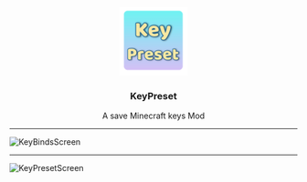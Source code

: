 <p align="center">
  <a href="https://github.com/Memory-Yzf/KeyPreset">
    <img src="https://github.com/Memory-Yzf/KeyPreset/blob/1.21.1-Neoforge/src/main/resources/assets/logo.png" alt="Logo" width="120" height="120">
  </a>

<h3 align="center">KeyPreset</h3>

<div align="center">
  A save Minecraft keys Mod
  <br/>
</div>

---
![KeyBindsScreen](https://github.com/user-attachments/assets/73819684-a734-4e1f-aeb1-ac00ad65b84d)

---
![KeyPresetScreen](https://github.com/user-attachments/assets/f2660b94-b082-4faf-a96f-9d280d1c5bb9)
